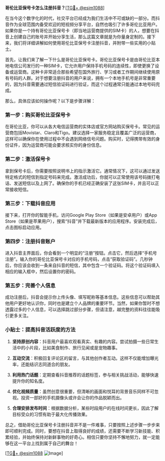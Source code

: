 **哥伦比亚保号卡怎么注册抖音？**[[TG💪+ @esim1088](https://t.me/s/esim1088)]

在当今这个数字化的时代，社交平台已经成为我们生活中不可或缺的一部分。而抖音作为全球范围内备受欢迎的短视频分享平台，自然也吸引了许多哥伦比亚用户。如果你是一个持有哥伦比亚保号卡（即当地运营商提供的SIM卡）的人，想要在抖音上创建自己的账号并开始分享生活，那么这篇文章就是为你量身定制的。接下来，我们将详细讲解如何使用哥伦比亚保号卡注册抖音，并附带一些实用的小贴士。

首先，让我们来了解一下什么是哥伦比亚保号卡。哥伦比亚保号卡是由哥伦比亚本地电信公司发行的一种SIM卡，它允许用户保持手机号码的连续性，即使更换了设备或运营商。这种卡非常适合那些希望在国外旅行、学习或者工作期间继续使用原有号码的人群。对于想要注册抖音的用户来说，拥有一个本地手机号是非常重要的，因为抖音需要通过短信验证码进行验证，而这个过程通常只能通过本地号码完成。

那么，具体应该如何操作呢？以下是步骤详解：

### 第一步：购买哥伦比亚保号卡

在哥伦比亚，你可以从各大电信运营商的实体店或官方网站购买保号卡。常见的运营商包括Movistar、Claro和Tigo。建议选择一家服务稳定且覆盖广泛的运营商，这样可以确保你在使用过程中不会遇到网络信号问题。购买时，记得携带有效的身份证件，因为运营商可能会要求核实你的身份信息。

### 第二步：激活保号卡

拿到保号卡后，你需要按照说明书上的指示激活它。通常情况下，这可以通过发送特定格式的短信到指定号码来完成。激活成功后，你就可以正常使用该号码拨打电话、发送短信以及上网了。确保你的手机已经正确安装了这张SIM卡，并且可以正常接收短信。

### 第三步：下载抖音应用

接下来，打开你的智能手机，访问Google Play Store（如果是安卓用户）或App Store（如果是苹果用户），搜索“抖音”并下载最新版本的应用程序。安装完成后，点击图标启动应用。

### 第四步：注册抖音账户

进入抖音主界面后，你会看到一个明显的“注册”按钮。点击它，然后选择“手机号注册”。输入你的哥伦比亚保号卡对应的手机号码，点击“获取验证码”。几秒钟后，你应该会收到一条来自抖音的短信，其中包含一个验证码。将这个验证码填入相应的输入框中，然后设置你的密码。

### 第五步：完善个人信息

成功注册后，抖音会提示你上传头像、填写昵称等基本信息。这些信息可以帮助其他用户更好地认识你，同时也是建立个人品牌的重要环节。当然，如果你暂时不想透露过多的个人信息，可以选择跳过部分步骤，但请注意，越完整的资料往往能吸引更多关注。

### 小贴士：提高抖音活跃度的方法

1. **坚持原创内容**：抖音用户最喜欢观看真实、有趣的内容。尝试拍摄一些日常生活中的小片段，比如美食制作、旅行见闻或是宠物趣事。
   
2. **互动交流**：积极回复评论区的留言，与其他创作者互动。这样不仅能增加曝光率，还能结识志同道合的朋友。

3. **利用热门话题**：定期查看抖音推荐的话题标签，参与相关挑战活动，能够快速提升你的知名度。

4. **优化视频质量**：虽然创意很重要，但清晰的画面和悦耳的背景音乐同样不可忽视。投资一部好的手机摄像头或许会让你的作品脱颖而出。

5. **合理安排发布时间**：根据数据分析，某些时段用户的在线时间更长，因此了解目标受众的习惯有助于最大化传播效果。

总之，借助哥伦比亚保号卡注册抖音并不是一件难事，只要按照上述步骤一步步来即可顺利完成。同时，要想在抖音上取得良好的成绩，还需要不断学习新技能、积累经验，并始终保持对新鲜事物的好奇心。相信只要你坚持不懈地努力，就一定能够在这一平台上找到属于自己的舞台！

[[TG💪+ @esim1088](https://t.me/s/esim1088) ![Image](https://i.postimg.cc/4NQfJmqS/Snipaste-2025-05-13-00-14-12.png)]